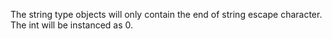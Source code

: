 The string type objects will only contain the end of string escape character. The int will be instanced as 0.
